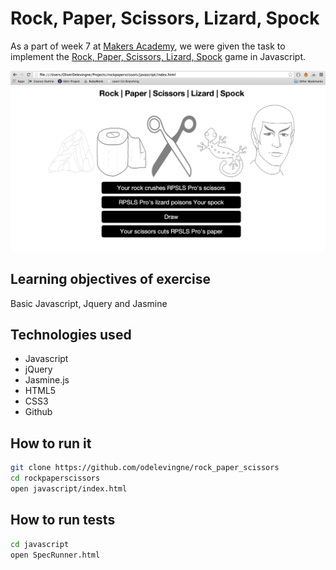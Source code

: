 Rock, Paper, Scissors, Lizard, Spock
===

As a part of week 7 at [Makers Academy], we were given the task to implement the [Rock, Paper, Scissors, Lizard, Spock] game in Javascript.

![](javascript/images/screenshot.png)


Learning objectives of exercise
----
Basic Javascript, Jquery and Jasmine

Technologies used
----
- Javascript
- jQuery
- Jasmine.js
- HTML5
- CSS3
- Github

How to run it
----
```sh
git clone https://github.com/odelevingne/rock_paper_scissors
cd rockpaperscissors
open javascript/index.html
```
How to run tests
----
```sh
cd javascript
open SpecRunner.html
```



[Makers Academy]:http://www.makersacademy.com
[Rock, Paper, Scissors, Lizard, Spock]:http://en.wikipedia.org/wiki/Rock-paper-scissors-lizard-Spock

